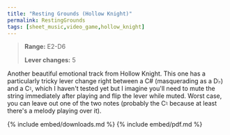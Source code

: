 ```yaml
---
title: "Resting Grounds (Hollow Knight)"
permalink: RestingGrounds
tags: [sheet_music,video_game,hollow_knight]
---
```


>**Range:** E2-D6
>
>**Lever changes:** 5

Another beautiful emotional track from Hollow Knight. This one has a particularly tricky lever change right between a C# (masquerading as a D♭) and a C♮, which I haven't tested yet but I imagine you'll need to mute the string immediately after playing and flip the lever while muted. Worst case, you can leave out one of the two notes (probably the C♮ because at least there's a melody playing over it).

{% include embed/downloads.md %}
{% include embed/pdf.md %}